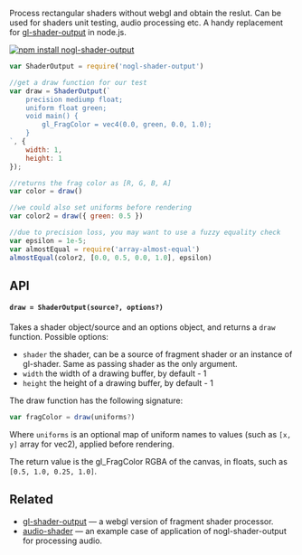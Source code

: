 Process rectangular shaders without webgl and obtain the reslut. Can be used for shaders unit testing, audio processing etc. A handy replacement for [gl-shader-output](https://github.com/jam3/gl-shader-output) in node.js.


[![npm install nogl-shader-output](https://nodei.co/npm/nogl-shader-output.png?mini=true)](https://npmjs.org/package/nogl-shader-output/)


```js
var ShaderOutput = require('nogl-shader-output')

//get a draw function for our test
var draw = ShaderOutput(`
    precision mediump float;
    uniform float green;
    void main() {
        gl_FragColor = vec4(0.0, green, 0.0, 1.0);
    }
`, {
    width: 1,
    height: 1
});

//returns the frag color as [R, G, B, A]
var color = draw()

//we could also set uniforms before rendering
var color2 = draw({ green: 0.5 })

//due to precision loss, you may want to use a fuzzy equality check
var epsilon = 1e-5;
var almostEqual = require('array-almost-equal')
almostEqual(color2, [0.0, 0.5, 0.0, 1.0], epsilon)
```

## API

#### `draw = ShaderOutput(source?, options?)`

Takes a shader object/source and an options object, and returns a `draw` function. Possible options:

- `shader` the shader, can be a source of fragment shader or an instance of gl-shader. Same as passing shader as the only argument.
- `width` the width of a drawing buffer, by default - 1
- `height` the height of a drawing buffer, by default - 1

The draw function has the following signature:

```js
var fragColor = draw(uniforms?)
```

Where `uniforms` is an optional map of uniform names to values (such as `[x, y]` array for vec2), applied before rendering.

The return value is the gl_FragColor RGBA of the canvas, in floats, such as `[0.5, 1.0, 0.25, 1.0]`.

## Related

* [gl-shader-output](http://npmjs.org/package/gl-shader-output) — a webgl version of fragment shader processor.
* [audio-shader](https://github.com/audio-lab/audio-shader) — an example case of application of nogl-shader-output for processing audio.